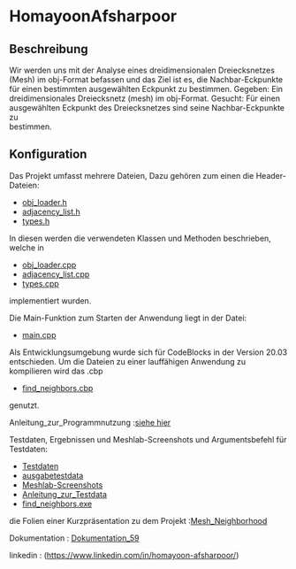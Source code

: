 # HomayoonAfsharpoor

## Beschreibung

Wir werden uns mit der Analyse eines dreidimensionalen Dreiecksnetzes (Mesh) im obj-Format befassen und das Ziel ist es, die Nachbar-Eckpunkte für einen bestimmten ausgewählten Eckpunkt zu bestimmen.
Gegeben: Ein dreidimensionales Dreiecksnetz (mesh) im obj-Format. 
Gesucht: Für einen ausgewählten Eckpunkt des Dreiecksnetzes sind seine Nachbar-Eckpunkte zu  
bestimmen. 

## Konfiguration

Das Projekt umfasst mehrere Dateien, Dazu gehören zum einen die Header-Dateien:

* [obj_loader.h](https://gitlab.rlp.net/effprog_2023/02_projekte_abgaben/59_homayoon-afsharpoor/-/blob/main/quellcode/obj_loader.h)
* [adjacency_list.h](https://gitlab.rlp.net/effprog_2023/02_projekte_abgaben/59_homayoon-afsharpoor/-/blob/main/quellcode/adjacency_list.h)
* [types.h](https://gitlab.rlp.net/effprog_2023/02_projekte_abgaben/59_homayoon-afsharpoor/-/blob/main/quellcode/types.h)


In diesen werden die verwendeten Klassen und Methoden beschrieben, welche in
* [obj_loader.cpp](https://gitlab.rlp.net/effprog_2023/02_projekte_abgaben/59_homayoon-afsharpoor/-/blob/main/quellcode/obj_loader.cpp)
* [adjacency_list.cpp](https://gitlab.rlp.net/effprog_2023/02_projekte_abgaben/59_homayoon-afsharpoor/-/blob/main/quellcode/adjacency_list.cpp)
* [types.cpp](https://gitlab.rlp.net/effprog_2023/02_projekte_abgaben/59_homayoon-afsharpoor/-/blob/main/quellcode/types.cpp)

implementiert wurden.

Die Main-Funktion zum Starten der Anwendung liegt in der Datei:
* [main.cpp](https://gitlab.rlp.net/effprog_2023/02_projekte_abgaben/59_homayoon-afsharpoor/-/blob/main/quellcode/main.cpp)

Als Entwicklungsumgebung wurde sich für CodeBlocks in der Version 20.03 entschieden. Um die Dateien zu einer lauffähigen Anwendung zu kompilieren wird das .cbp

* [find_neighbors.cbp](https://gitlab.rlp.net/effprog_2023/02_projekte_abgaben/59_homayoon-afsharpoor/-/blob/main/quellcode/find_neighbors.cbp)

genutzt.

Anleitung_zur_Programmnutzung :[siehe hier](https://gitlab.rlp.net/effprog_2023/02_projekte_abgaben/59_homayoon-afsharpoor/-/blob/main/quellcode/Anleitung_zur_Programmnutzung.txt)


Testdaten, Ergebnissen und Meshlab-Screenshots und Argumentsbefehl für Testdaten:
* [Testdaten](https://gitlab.rlp.net/effprog_2023/02_projekte_abgaben/59_homayoon-afsharpoor/-/tree/main/Beispielenanwendung/Testdaten)
* [ausgabetestdata](https://gitlab.rlp.net/effprog_2023/02_projekte_abgaben/59_homayoon-afsharpoor/-/tree/main/Beispielenanwendung/ausgabetestdata)
 * [Meshlab-Screenshots](https://gitlab.rlp.net/effprog_2023/02_projekte_abgaben/59_homayoon-afsharpoor/-/tree/main/Beispielenanwendung/Meshlab-Screenshots)
 * [Anleitung_zur_Testdata](https://gitlab.rlp.net/effprog_2023/02_projekte_abgaben/59_homayoon-afsharpoor/-/blob/main/Beispielenanwendung/Anleitung_zur_Testdata.txt)
 * [find_neighbors.exe](https://gitlab.rlp.net/effprog_2023/02_projekte_abgaben/59_homayoon-afsharpoor/-/blob/main/Beispielenanwendung/find_neighbors.exe)

die Folien einer Kurzpräsentation zu dem Projekt :[Mesh_Neighborhood](https://gitlab.rlp.net/effprog_2023/02_projekte_abgaben/59_homayoon-afsharpoor/-/blob/main/Pr%C3%A4sentation/Mesh_Neighborhood.pdf)

Dokumentation : [Dokumentation_59](https://gitlab.rlp.net/effprog_2023/02_projekte_abgaben/59_homayoon-afsharpoor/-/blob/main/Dokumentation_59.pdf)

linkedin : (https://www.linkedin.com/in/homayoon-afsharpoor/)
